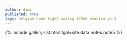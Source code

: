 ```yaml
---
author: dimz
published: true
tags: belgium home light analog 120mm bronica gs-1
---
```


{% include gallery-list.html tgal=site.data.notes.note5 %}